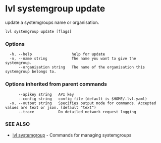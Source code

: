 # lvl systemgroup update

update a systemgroups name or organisation.

```
lvl systemgroup update [flags]
```

### Options

```
  -h, --help                  help for update
  -n, --name string           The name you want to give the systemgroup.
      --organisation string   The name of the organisation this systemgroup belongs to.
```

### Options inherited from parent commands

```
      --apikey string   API key
      --config string   config file (default is $HOME/.lvl.yaml)
  -o, --output string   Specifies output mode for commands. Accepted values are text or json. (default "text")
      --trace           Do detailed network request logging
```

### SEE ALSO

* [lvl systemgroup](lvl_systemgroup.md)	 - Commands for managing systemgroups

